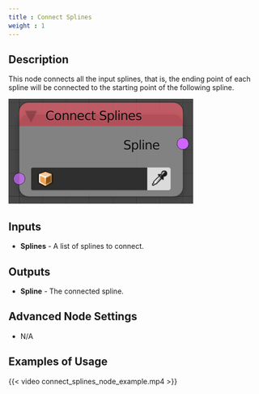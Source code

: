 ```yaml
---
title : Connect Splines
weight : 1
---
```


## Description

This node connects all the input splines, that is, the ending point of
each spline will be connected to the starting point of the following
spline.

![image](connect_splines_node.png)

## Inputs

- **Splines** - A list of splines to connect.

## Outputs

- **Spline** - The connected spline.

## Advanced Node Settings

- N/A

## Examples of Usage

{{< video connect_splines_node_example.mp4 >}}
